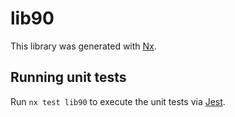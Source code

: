 # lib90

This library was generated with [Nx](https://nx.dev).

## Running unit tests

Run `nx test lib90` to execute the unit tests via [Jest](https://jestjs.io).
